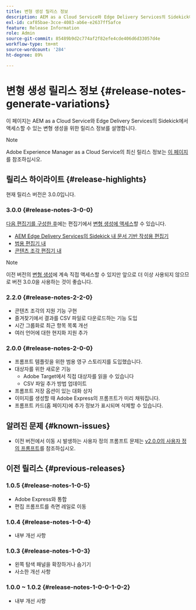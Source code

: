 ```yaml
---
title: 변형 생성 릴리스 정보
description: AEM as a Cloud Service와 Edge Delivery Services의 Sidekick에서 액세스할 수 있는 변형 생성을 위한 릴리스 정보
exl-id: caf85bae-3cce-4083-ab6e-e2637ff5afce
feature: Release Information
role: Admin
source-git-commit: 85489b9d2c774af2f82efe4cde406d6d33057d4e
workflow-type: tm+mt
source-wordcount: '284'
ht-degree: 89%

---
```


# 변형 생성 릴리스 정보 {#release-notes-generate-variations}

이 페이지는 AEM as a Cloud Service와 Edge Delivery Services의 Sidekick에서 액세스할 수 있는 변형 생성을 위한 릴리스 정보를 설명합니다.

>[!NOTE]
>
>Adobe Experience Manager as a Cloud Service의 최신 릴리스 정보는 [이 페이지](/help/release-notes/release-notes-cloud/release-notes-current.md)를 참조하십시오.

## 릴리스 하이라이트 {#release-highlights}

현재 릴리스 버전은 3.0.0입니다.

### 3.0.0 {#release-notes-3-0-0}

[다음 편집기를 구성한 후](#access-generate-variations)에는 편집기에서 [변형 생성에 액세스](/help/generative-ai/generate-variations-integrated-editor.md#access-generate-variations)할 수 있습니다.

* [AEM Edge Delivery Services의 Sidekick 내 문서 기반 작성용 편집기](/help/generative-ai/generate-variations-integrated-editor.md#access-aem-sidekick)
* [범용 편집기 내](/help/generative-ai/generate-variations-integrated-editor.md#access-aem-universal-editor)
* [콘텐츠 조각 편집기 내](/help/generative-ai/generate-variations-integrated-editor.md#access-aem-content-fragment-editor)

>[!NOTE]
>
>이전 버전의 [변형 생성](/help/generative-ai/generate-variations.md)에 계속 직접 액세스할 수 있지만 앞으로 더 이상 사용되지 않으므로 버전 3.0.0을 사용하는 것이 좋습니다.

### 2.2.0 {#release-notes-2-2-0}

* 콘텐츠 조각의 지원 기능 구현
* 즐겨찾기에서 결과를 CSV 파일로 다운로드하는 기능 도입
* 시간 그룹화로 최근 항목 목록 개선
* 여러 언어에 대한 현지화 지원 추가

### 2.0.0 {#release-notes-2-0-0}

* 프롬프트 템플릿을 위한 범용 영구 스토리지를 도입했습니다.
* 대상자를 위한 새로운 기능
   * Adobe Target에서 직접 대상자를 읽을 수 있습니다
   * CSV 파일 추가 방법 업데이트
* 프롬프트 저장 옵션이 있는 대화 상자
* 이미지를 생성할 때 Adobe Express의 프롬프트가 미리 채워집니다.
* 프롬프트 카드(홈 페이지)에 추가 정보가 표시되며 삭제할 수 있습니다.

## 알려진 문제 {#known-issues}

* 이전 버전에서 이동 시 발생하는 사용자 정의 프롬프트 문제는 [v2.0.0의 사용자 정의 프롬프트](/help/generative-ai/generate-variations.md#custom-prompts-v200)를 참조하십시오.

## 이전 릴리스 {#previous-releases}

### 1.0.5 {#release-notes-1-0-5}

* Adobe Express와 통합
* 편집 프롬프트를 측면 레일로 이동

### 1.0.4 {#release-notes-1-0-4}

* 내부 개선 사항

### 1.0.3 {#release-notes-1-0-3}

* 왼쪽 탐색 패널을 확장하거나 숨기기
* 사소한 개선 사항

### 1.0.0 ~ 1.0.2 {#release-notes-1-0-0-1-0-2}

* 내부 개선 사항
